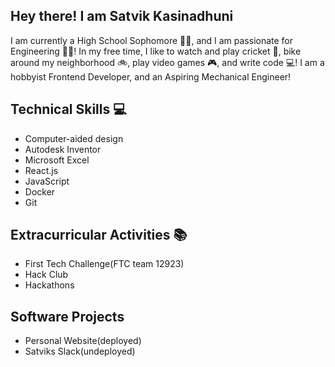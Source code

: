 ## Hey there! I am Satvik Kasinadhuni 
I am currently a High School Sophomore 👨‍🎓, and I am passionate for Engineering 🧑‍🔧! In my free time, I like to watch and play cricket 🏏, bike around my neighborhood 🚲, play video games 🎮, and write code 💻! I am a hobbyist Frontend Developer, and an Aspiring Mechanical Engineer!



## Technical Skills 💻
- Computer-aided design 
- Autodesk Inventor
- Microsoft Excel
- React.js
- JavaScript
- Docker 
- Git


## Extracurricular Activities 📚
- First Tech Challenge(FTC team 12923) 
- Hack Club 
- Hackathons 

## Software Projects 
- Personal Website(deployed)
- Satviks Slack(undeployed)




<!--
**KasinadhuniProgrammer/KasinadhuniProgrammer** is a ✨ _special_ ✨ repository because its `README.md` (this file) appears on your GitHub profile.
